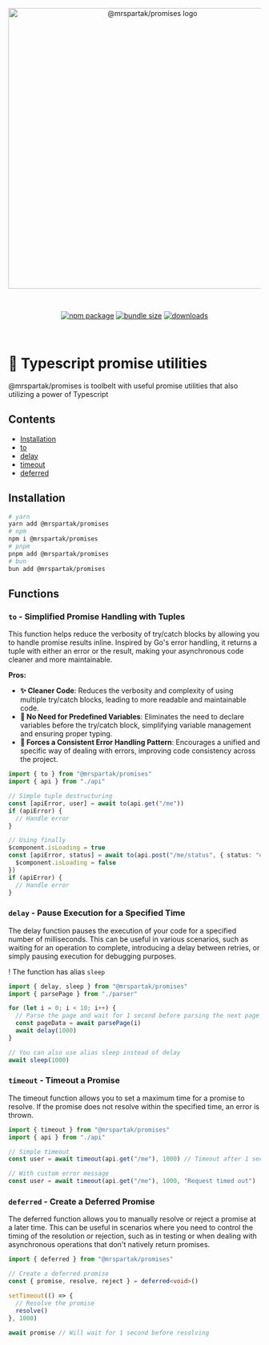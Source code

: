 <p align="center">
  <img width="560" src="https://raw.githubusercontent.com/mrspartak/promises/master/assets/logo.svg" alt="@mrspartak/promises logo">
</p>
<br/>
<p align="center">
  <a href="https://npmjs.com/package/@mrspartak/promises"><img src="https://img.shields.io/npm/v/@mrspartak/promises.svg" alt="npm package"></a>
  <a href="https://npmjs.com/package/@mrspartak/promises"><img src="https://img.shields.io/bundlephobia/min/%40mrspartak/promises.svg" alt="bundle size"></a>
  <a href="https://npmjs.com/package/@mrspartak/promises"><img src="https://img.shields.io/npm/dw/%40mrspartak%2Fpromises.svg" alt="downloads"></a>
</p>
<br/>

# 🔧 Typescript promise utilities
@mrspartak/promises is toolbelt with useful promise utilities that also utilizing a power of Typescript

## Contents
- [Installation](#Installation)
- [to](#to---Simplified-Promise-Handling-with-Tuples)
- [delay](#delay---Pause-Execution-for-a-Specified-Time)
- [timeout](#timeout---Timeout-a-Promise)
- [deferred](#deferred---Create-a-Deferred-Promise)

## Installation
```sh
# yarn
yarn add @mrspartak/promises
# npm
npm i @mrspartak/promises
# pnpm
pnpm add @mrspartak/promises
# bun
bun add @mrspartak/promises
```

## Functions

### `to` - Simplified Promise Handling with Tuples

This function helps reduce the verbosity of try/catch blocks by allowing you to handle promise results inline. Inspired by Go's error handling, it returns a tuple with either an error or the result, making your asynchronous code cleaner and more maintainable.

**Pros:**
- **✨ Cleaner Code**: Reduces the verbosity and complexity of using multiple try/catch blocks, leading to more readable and maintainable code.
- **📝 No Need for Predefined Variables**: Eliminates the need to declare variables before the try/catch block, simplifying variable management and ensuring proper typing.
- **📏 Forces a Consistent Error Handling Pattern**: Encourages a unified and specific way of dealing with errors, improving code consistency across the project.

```ts 
import { to } from "@mrspartak/promises"
import { api } from "./api"

// Simple tuple destructuring
const [apiError, user] = await to(api.get("/me"))
if (apiError) {
  // Handle error
}

// Using finally
$component.isLoading = true
const [apiError, status] = await to(api.post("/me/status", { status: "online" }), () => {
  $component.isLoading = false
})
if (apiError) {
  // Handle error
}
```

### `delay` - Pause Execution for a Specified Time

The delay function pauses the execution of your code for a specified number of milliseconds. This can be useful in various scenarios, such as waiting for an operation to complete, introducing a delay between retries, or simply pausing execution for debugging purposes.

! The function has alias `sleep`

```ts
import { delay, sleep } from "@mrspartak/promises"
import { parsePage } from "./parser"

for (let i = 0; i < 10; i++) {
  // Parse the page and wait for 1 second before parsing the next page
  const pageData = await parsePage(i)
  await delay(1000)
}

// You can also use alias sleep instead of delay
await sleep(1000)
```

### `timeout` - Timeout a Promise

The timeout function allows you to set a maximum time for a promise to resolve. If the promise does not resolve within the specified time, an error is thrown.

```ts
import { timeout } from "@mrspartak/promises"
import { api } from "./api"

// Simple timeout
const user = await timeout(api.get("/me"), 1000) // Timeout after 1 second

// With custom error message
const user = await timeout(api.get("/me"), 1000, "Request timed out")
```

### `deferred` - Create a Deferred Promise

The deferred function allows you to manually resolve or reject a promise at a later time. This can be useful in scenarios where you need to control the timing of the resolution or rejection, such as in testing or when dealing with asynchronous operations that don't natively return promises.

```ts
import { deferred } from "@mrspartak/promises"

// Create a deferred promise
const { promise, resolve, reject } = deferred<void>()

setTimeout(() => {
  // Resolve the promise
  resolve()
}, 1000)

await promise // Will wait for 1 second before resolving
```